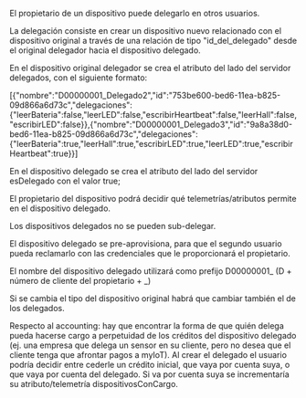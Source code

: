 El propietario de un dispositivo puede delegarlo en otros usuarios.

La delegación consiste en crear un dispositivo nuevo relacionado con el dispositivo original a través de una relación de tipo "id_del_delegado" desde el original delegador hacia el dispositivo delegado.

En el dispositivo original delegador se crea el atributo del lado del servidor delegados, con el siguiente formato:

[{"nombre":"D00000001_Delegado2","id":"753be600-bed6-11ea-b825-09d866a6d73c","delegaciones":{"leerBateria":false,"leerLED":false,"escribirHeartbeat":false,"leerHall":false,"escribirLED":false}},{"nombre":"D00000001_Delegado3","id":"9a8a38d0-bed6-11ea-b825-09d866a6d73c","delegaciones":{"leerBateria":true,"leerHall":true,"escribirLED":true,"leerLED":true,"escribirHeartbeat":true}}]

En el dispositivo delegado se crea el atributo del lado del servidor esDelegado con el valor true;

El propietario del dispositivo podrá decidir qué telemetrías/atributos permite en el dispositivo delegado.

Los dispositivos delegados no se pueden sub-delegar.

El dispositivo delegado se pre-aprovisiona, para que el segundo usuario pueda reclamarlo con las credenciales que le proporcionará el propietario.

El nombre del dispositivo delegado utilizará como prefijo D00000001_ (D + número de cliente del propietario + _)

Si se cambia el tipo del dispositivo original habrá que cambiar también el de los delegados.

Respecto al accounting: hay que encontrar la forma de que quién delega pueda hacerse cargo a perpetuidad de los créditos del dispositivo delegado (ej. una empresa que delega un sensor en su cliente, pero no desea que el cliente tenga que afrontar pagos a myIoT). Al crear el delegado el usuario podría decidir entre cederle un crédito inicial, que vaya por cuenta suya, o que vaya por cuenta del delegado. Si va por cuenta suya se incrementaría su atributo/telemetría dispositivosConCargo.

